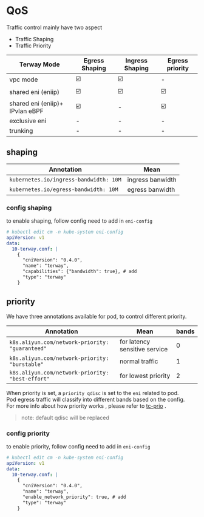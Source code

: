 # QoS

Traffic control mainly have two aspect

- Traffic Shaping
- Traffic Priority

| Terway Mode                     | Egress Shaping | Ingress Shaping | Egress priority |
|---------------------------------|----------------|-----------------|-----------------|
| vpc mode                        | ☑️             | ☑️              | -               |
| shared eni (eniip)              | ☑️             | ☑️              | ☑️              |
| shared eni (eniip)+ IPvlan eBPF | ☑️             | -               | ☑️              |
| exclusive eni                   | -              | -               | -               |
| trunking                        | -              | -               | -               |

## shaping

| Annotation                             | Mean             |
|----------------------------------------|------------------|
| `kubernetes.io/ingress-bandwidth: 10M` | ingress banwidth |
| `kubernetes.io/egress-bandwidth: 10M`  | egress banwidth  |

### config shaping

to enable shaping, follow config need to add in `eni-config`

```yaml
# kubectl edit cm -n kube-system eni-config
apiVersion: v1
data:
  10-terway.conf: |
    {
      "cniVersion": "0.4.0",
      "name": "terway",
      "capabilities": {"bandwidth": true}, # add 
      "type": "terway"
    }
```

## priority

We have three annotations available for pod, to control different priority.

| Annotation                                       | Mean                          | bands |
|--------------------------------------------------|-------------------------------|-------|
| `k8s.aliyun.com/network-priority: "guaranteed"`  | for latency sensitive service | 0     |
| `k8s.aliyun.com/network-priority: "burstable"`   | normal traffic                | 1     |
| `k8s.aliyun.com/network-priority: "best-effort"` | for lowest priority           | 2     |

When priority is set, a `priority qdisc` is set to the `eni` related to pod.  
Pod egress traffic will classify into different bands based on the config.  
For more info about how priority works , please refer to [tc-prio](https://man7.org/linux/man-pages/man8/tc-prio.8.html)
.

> note: default qdisc will be replaced

### config priority

to enable priority, follow config need to add in `eni-config`

```yaml
# kubectl edit cm -n kube-system eni-config
apiVersion: v1
data:
  10-terway.conf: |
    {
      "cniVersion": "0.4.0",
      "name": "terway",
      "enable_network_priority": true, # add
      "type": "terway"
    }
```
